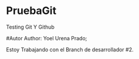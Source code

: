 # PruebaGit
Testing Git Y Github

#Autor
Author: Yoel Urena Prado;

Estoy Trabajando con el Branch de desarrollador #2.